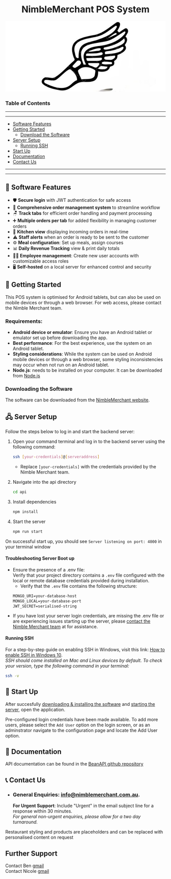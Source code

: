 <div align="center">

# NimbleMerchant POS System
![Nimble Merchant Logo](assets/images/nimble.jpg)

</div>

### Table of Contents

---
---
- [Software Features](#features)
- [Getting Started](#getting-started)  
   - [Download the Software](#download)
- [Server Setup](#server-setup)
   - [Running SSH](#running-ssh)  
- [Start Up](#start-up)
- [Documentation](#documentation)
- [Contact Us](#contact)

---
---


## 🎨 Software Features <a id="features"></a>

- 🛡️ **Secure login** with JWT authentication for safe access
- 📃 **Comprehensive order management system** to streamline workflow
- 🪑 **Track tabs** for efficient order handling and payment processing
- ➕ **Multiple orders per tab** for added flexibility in managing customer orders
- 🍴 **Kitchen view** displaying incoming orders in real-time
- ⚠️ **Staff alerts** when an order is ready to be sent to the customer
- ⚙️ **Meal configuration**: Set up meals, assign courses
- 📊 **Daily Revenue Tracking** view & print daily totals
- 👩‍🍳 **Employee management**: Create new user accounts with customizable access roles
- 🖥️ **Self-hosted** on a local server for enhanced control and security

## 🚀 Getting Started <a id="getting-started"></a>

This POS system is optimised for Android tablets, but can also be used on mobile devices or through a web browser. For web access, please contact the Nimble Merchant team. 

### Requirements:
- **Android device or emulator**: Ensure you have an Android tablet or emulator set up before downloading the app.
- **Best performance**: For the best experience, use the system on an Android tablet.
- **Styling considerations**: While the system can be used on Android mobile devices or through a web browser, some styling inconsistencies may occur when not run on an Android tablet.
- **Node.js**: needs to be installed on your computer. It can be downloaded from [Node.js](https://nodejs.org/en)

### Downloading the Software <a id="download"></a>
The software can be downloaded from the [NimbleMerchant website](https://expo.dev/accounts/benkindon/projects/nimble-merchant/builds/ae809537-bf69-433c-abce-51554073592a).


## 🖧 Server Setup <a id="server-setup"></a>
Follow the steps below to log in and start the backend server:
   1. Open your command terminal and log in to the backend server using the following command:
      ```bash
      ssh [your-credentials]@[serveraddress]
      ```
      * Replace `[your-credentials]` with the credentials provided by the Nimble Merchant team.
        
   2. Navigate into the api directory
      ```bash
      cd api
      ```
   3. Install dependencies
      ```bash
      npm install
      ```
   4. Start the server 
      ```bash
      npm run start
      ```
   On successful start up, you should see `Server listening on port: 4000` in your terminal window

   #### Troubleshooting Server Boot up
   + Ensure the presence of a .env file:  
   Verify that your project directory contains a `.env` file configured with the local or remote database credentials provided during installation.
      + Verify that the `.env` file contains the following structure:
      ```env
      MONGO_URI=your-database-host
      MONGO_LOCAL=your-database-port
      JWT_SECRET=serialised-string
   + If you have lost your server login credentials, are missing the .env file or are experiencing issues starting up the server, please [contact the Nimble Merchant team](#contact) at for assistance.

   #### Running SSH
   For a step-by-step guide on enabling SSH in Windows, visit this link: [How to enable SSH in Windows 10](https://www.supportyourtech.com/articles/how-to-enable-ssh-in-windows-10-a-step-by-step-guide-for-beginners/).  
   *SSH should come installed on Mac and Linux devices by default. To check your version, type the following command in your terminal:*

   ```bash
   ssh -v
   ```

## 🏁 Start Up <a id="start-up"></a>
After succesfully [downloading & installing the software](#download) and [starting the server](#server-setup), open the application.  

Pre-configured login credentials have been made available. To add more users, please select the `Add User` option on the login screen, or as an adminstrator navigate to the configuration page and locate the Add User option.


## 📗 Documentation <a id="documentation"></a>

API documentation can be found in the [BeanAPI github repository](https://github.com/Gelos-Bean/bean-api.git)


## 📞 Contact Us<a id="contact"></a>

- ### **General Enquiries**: [info@nimblemerchant.com.au](mailto:info@nimblemerchant.com.au).
   **For Urgent Support**: Include "Urgent" in the email subject line for a response within 30 minutes.   
   *For general non-urgent enquiries, please allow for a two day turnaround.*  

Restaurant styling and products are placeholders and can be replaced with personalised content on request

## Further Support <a id="contact"></a>
Contact Ben [gmail](mailto:benkindon@gmail.com)  
Contact Nicole [gmail](mailto:nicolebirchh@gmail.com)